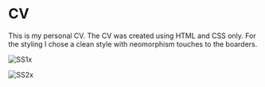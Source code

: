 # CV
 This is my personal CV.
 The CV was created using HTML and CSS only.
 For the styling I chose a clean style with neomorphism touches to the boarders.
 
![SS1x](https://user-images.githubusercontent.com/98034603/156633441-c02fa5cc-877c-4248-b9b2-7423175e9866.png)

![SS2x](https://user-images.githubusercontent.com/98034603/156633470-428f8b24-d5f7-422e-b4a0-bbb8ee173d60.png)
